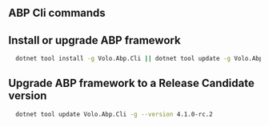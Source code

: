 ## ABP Cli commands

## Install or upgrade ABP framework

```bash
  dotnet tool install -g Volo.Abp.Cli || dotnet tool update -g Volo.Abp.Cli
```

## Upgrade ABP framework to a Release Candidate version

```bash
  dotnet tool update Volo.Abp.Cli -g --version 4.1.0-rc.2
```
